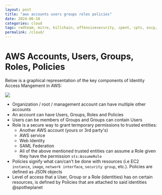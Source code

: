 ```yaml
---
layout: post
title: "aws accounts users groups roles policies"
date: 2024-06-18
categories: cloud
tags: redteam, mitre, killchain, offensivesecurity, cpent, cpts, oscp, exploit
permalink: /cloud/
---
```


# AWS Accounts, Users, Groups, Roles, Policies

Below is a graphical representation of the key components of Identity Access Mangement in AWS:

![](<../../.gitbook/assets/image (730).png>)

* Organization / root / management account can have multiple other accounts
* An account can have Users, Groups, Roles and Policies
* Users can be members of Groups and Groups can contain Users
* Role is a secure way to grant termporary permissions to trusted entities:
  * Another AWS account (yours or 3rd party's)
  * AWS service
  * Web Identity
  * SAML Federation
  * All of the above mentioned trusted entities can assume a Role given they have the permission `sts:AssumeRole`
* Policies signify what can/can't be done with resources (i.e EC2 `instance`, `image`, `network interface`, `security group`, etc.). Policies are defined as JSON objects
* Level of access that a User, Group or a Role (identities) has on certain resources, is defined by Policies that are attached to said identities
@spotheplanet
